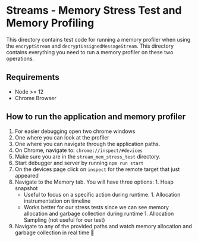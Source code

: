 # Streams - Memory Stress Test and Memory Profiling
This directory contains test code for running a memory profiler when using the `encryptStream` and `decryptUnsignedMessageStream`.
This directory contains everything you need to run a memory profiler on these two operations.

## Requirements
- Node >= 12
- Chrome Browser

## How to run the application and memory profiler
1. For easier debugging open two chrome windows
  1. One where you can look at the profiler
  2. One where you can navigate through the application paths.
1. On Chrome, navigate to: `chrome://inspect/#devices`
1. Make sure you are in the `stream_mem_stress_test` directory.
1. Start debugger and server by running `npm run start`
1. On the devices page click on `inspect` for the remote target that just appeared
  1. Navigate to the Memory tab. You will have three options:
    1. Heap snapshot
        - Useful to focus on a specific action during runtime.
    1. Allocation instrumentation on timeline
        - Works better for our stress tests since we can see memory allocation and
        garbage collection during runtime
    1. Allocation Sampling (not useful for our test)
1. Navigate to any of the provided paths and watch memory allocation and garbage collection in
  real time 🍿
